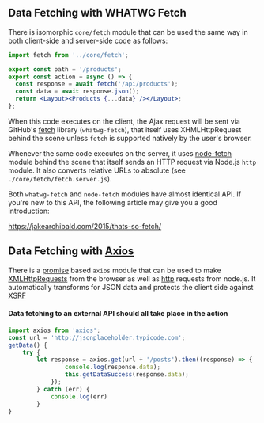 ## Data Fetching with WHATWG Fetch

There is isomorphic `core/fetch` module that can be used the same way in both
client-side and server-side code as follows:

```jsx
import fetch from '../core/fetch';

export const path = '/products';
export const action = async () => {
  const response = await fetch('/api/products');
  const data = await response.json();
  return <Layout><Products {...data} /></Layout>;
};
```

When this code executes on the client, the Ajax request will be sent via
GitHub's [fetch](https://github.com/github/fetch) library (`whatwg-fetch`),
that itself uses XHMLHttpRequest behind the scene unless `fetch` is supported
natively by the user's browser.

Whenever the same code executes on the server, it uses
[node-fetch](https://github.com/bitinn/node-fetch) module behind the scene that
itself sends an HTTP request via Node.js `http` module. It also converts
relative URLs to absolute (see `./core/fetch/fetch.server.js`).

Both `whatwg-fetch` and `node-fetch` modules have almost identical API. If
you're new to this API, the following article may give you a good introduction:

https://jakearchibald.com/2015/thats-so-fetch/

## Data Fetching with [Axios](https://github.com/mzabriskie/axios)

There is a [promise](https://developer.mozilla.org/en-US/docs/Web/JavaScript/Reference/Global_Objects/Promise)
based `axios` module that can be used to make
[XMLHttpRequests](https://developer.mozilla.org/en-US/docs/Web/API/XMLHttpRequest) from the browser
as well as [http](https://nodejs.org/api/http.html) requests from node.js. It automatically
transforms for JSON data and protects the client side against [XSRF](https://en.wikipedia.org/wiki/Cross-site_request_forgery)

#### Data fetching to an external API should all take place in the action

```jsx
import axios from 'axios';
const url = 'http://jsonplaceholder.typicode.com';
getData() {
    try {
        let response = axios.get(url + '/posts').then((response) => {
                console.log(response.data);
                this.getDataSuccess(response.data);
            });
        } catch (err) {
            console.log(err)
        }
}
```
